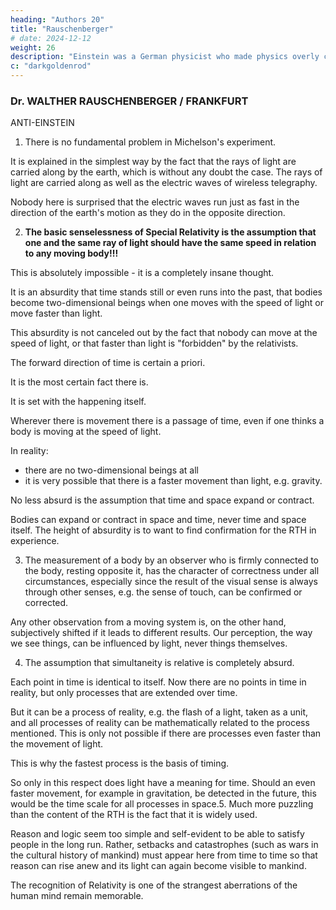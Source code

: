 ```yaml
---
heading: "Authors 20"
title: "Rauschenberger"
# date: 2024-12-12
weight: 26
description: "Einstein was a German physicist who made physics overly complicated by using arbitrary tensors"
c: "darkgoldenrod"
---
```




### Dr. WALTHER RAUSCHENBERGER / FRANKFURT

ANTI-EINSTEIN

1. There is no fundamental problem in Michelson's experiment.

It is explained in the simplest way by the fact that the rays of light are carried along by the earth, which is without any doubt the case. The rays of light are carried along as well as the electric waves of wireless telegraphy. 

Nobody here is surprised that the electric waves run just as fast in the direction of the earth's motion as they do in the opposite direction.


2. **The basic senselessness of Special Relativity is the assumption that one and the same ray of light should have the same speed in relation to any moving body!!!**

This is absolutely impossible - it is a completely insane thought.

<!-- It is only natural that this thought, if one spins it out further, should give rise to further senselessnesses which it is not necessary to enumerate in detail.

The following are mentioned for illustration purposes only.  -->

It is an absurdity that time stands still or even runs into the past, that bodies become two-dimensional beings when one moves with the speed of light or move faster than light.

This absurdity is not canceled out by the fact that nobody can move at the speed of light, or that faster than light is "forbidden" by the relativists.

The forward direction of time is certain a priori.

It is the most certain fact there is.

It is set with the happening itself.

Wherever there is movement there is a passage of time, even if one thinks a body is moving at the speed of light. 

In reality:
- there are no two-dimensional beings at all
- it is very possible that there is a faster movement than light, e.g. gravity.

No less absurd is the assumption that time and space expand or contract. 

Bodies can expand or contract in space and time, never time and space itself. The height of absurdity is to want to find confirmation for the RTH in experience.


3. The measurement of a body by an observer who is firmly connected to the body, resting opposite it, has the character of correctness under all circumstances, especially since the result of the visual sense is always through other senses, e.g. the sense of touch, can be confirmed or corrected. 

Any other observation from a moving system is, on the other hand, subjectively shifted if it leads to different results. Our perception, the way we see things, can be influenced by light, never things themselves.

4. The assumption that simultaneity is relative is completely absurd.

Each point in time is identical to itself. Now there are no points in time in reality, but only processes that are extended over time. 

But it can be a process of reality, e.g. the flash of a light, taken as a unit, and all processes of reality can be mathematically related to the process mentioned. This is only not possible if there are processes even faster than the movement of light.

This is why the fastest process is the basis of timing.

So only in this respect does light have a meaning for time. Should an even faster movement, for example in gravitation, be detected in the future, this would be the time scale for all processes in space.5. Much more puzzling than the content of the RTH is the fact that it is widely used.

Reason and logic seem too simple and self-evident to be able to satisfy people in the long run. Rather, setbacks and
catastrophes (such as wars in the cultural history of mankind) must appear here from time to time so
that reason can rise anew and its light can again become visible to mankind.

The recognition of Relativity is one of the strangest aberrations of the human mind remain memorable.

<!-- See d. V. “The absolute in motion”, Archive f, System. Philos., Vol. 29, Issue 3/4; “To the RTH”, Leipz.
Daybl. 1922; "To the RTH", Frankf. University newspaper,
December 31, 1921. -->